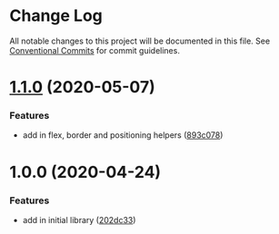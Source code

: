 # Change Log

All notable changes to this project will be documented in this file. See
[Conventional Commits](https://conventionalcommits.org) for commit guidelines.

# [1.1.0](https://github.com/the-holocron/sledgehammer/compare/1.0.0...1.1.0) (2020-05-07)


### Features

* add in flex, border and positioning helpers ([893c078](https://github.com/the-holocron/sledgehammer/commit/893c0782f0d422d89fb89b2dfdab83f3c0d41f16))

# 1.0.0 (2020-04-24)


### Features

* add in initial library ([202dc33](https://github.com/the-holocron/starkiller/commit/202dc3357815209f881b7518f874891447cee0cf))
